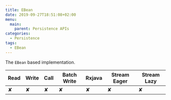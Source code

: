 ```yaml
---
title: EBean
date: 2019-09-27T18:51:08+02:00
menu:
  main:
    parent: Persistence APIs
categories:
  - Persistence
tags:
  - EBean
---
```


The `EBean` based implementation.

| Read | Write | Call | Batch Write | Rxjava | Stream Eager | Stream Lazy |
|------|-------|------|-------------|--------|--------------|-------------|
| ✘    | ✘     | ✘    | ✘           | ✘      | ✘            | ✘           |
